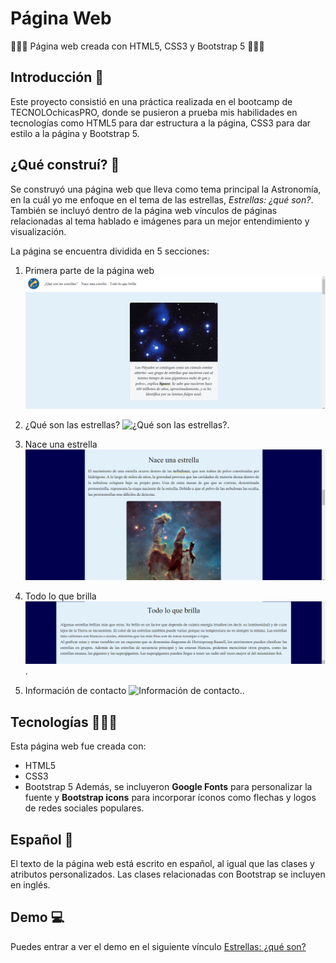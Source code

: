 # Página Web
👩🏽‍💻 Página web creada con HTML5, CSS3 y Bootstrap 5 👩🏽‍💻
## Introducción 📖
Este proyecto consistió en una práctica realizada en el bootcamp de TECNOLOchicasPRO, donde se pusieron a prueba mis habilidades en tecnologías como HTML5 para dar estructura a la página, CSS3 para dar estilo a la página y Bootstrap 5.
## ¿Qué construí? 🧱
Se construyó una página web que lleva como tema principal la Astronomía, en la cuál yo me enfoque en el tema de las estrellas, *Estrellas: ¿qué son?*. También se incluyó dentro de la página web vínculos de páginas relacionadas al tema hablado e imágenes para un mejor entendimiento y visualización. 

La página se encuentra dividida en 5 secciones:

1. Primera parte de la página web
![Primera parte de la página web.](images/Primera-parteweb.png)

2. ¿Qué son las estrellas?
![¿Qué son las estrellas?.](images/Quésonlasestrellas.png)

3. Nace una estrella
![Nace una estrella.](images/Naceunaestrella.png)

4. Todo lo que brilla
![Todo lo que brilla.](images/Todoloquebrilla.png).

5. Información de contacto
![Información de contacto.](images/Informacióndecontacto.png).

## Tecnologías 👩🏽‍💻
Esta página web fue creada con:
+ HTML5
+ CSS3
+ Bootstrap 5
Además, se incluyeron **Google Fonts** para personalizar la fuente y **Bootstrap icons** para incorporar íconos como flechas y logos de redes sociales populares.

## Español 💬
El texto de la página web está escrito en español, al igual que las clases y atributos personalizados. Las clases relacionadas con Bootstrap se incluyen en inglés.

## Demo 💻
Puedes entrar a ver el demo en el siguiente vínculo [Estrellas: ¿qué son?](https://estrellas-paginaweb.netlify.app/)




